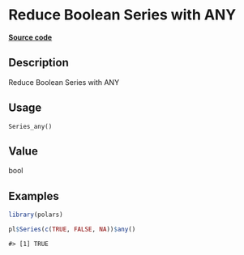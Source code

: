 

# Reduce Boolean Series with ANY

[**Source code**](https://github.com/pola-rs/r-polars/tree/main/R/series__series.R#L627)

## Description

Reduce Boolean Series with ANY

## Usage

<pre><code class='language-R'>Series_any()
</code></pre>

## Value

bool

## Examples

``` r
library(polars)

pl$Series(c(TRUE, FALSE, NA))$any()
```

    #> [1] TRUE
